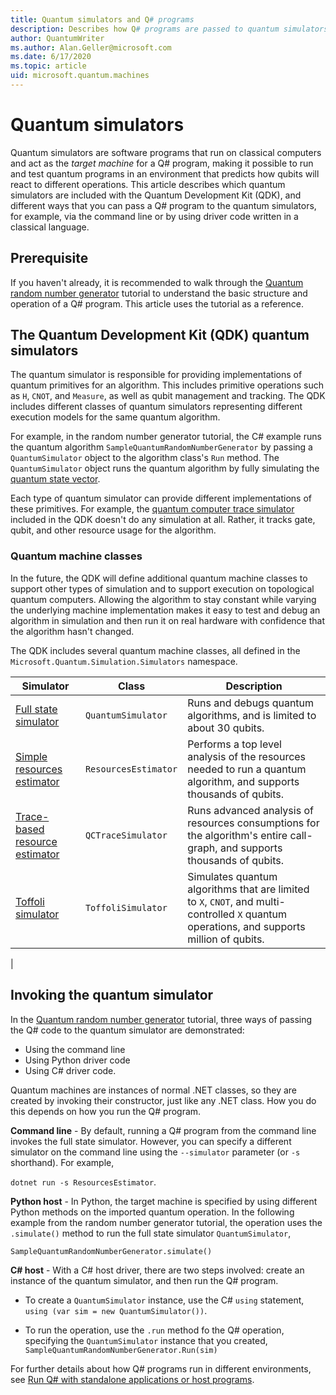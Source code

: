 ```yaml
---
title: Quantum simulators and Q# programs
description: Describes how Q# programs are passed to quantum simulators to test quantum algorithms.
author: QuantumWriter
ms.author: Alan.Geller@microsoft.com 
ms.date: 6/17/2020
ms.topic: article
uid: microsoft.quantum.machines
---
```


# Quantum simulators

Quantum simulators are software programs that run on classical computers and act as the *target machine* for a Q# program, making it possible to run and test quantum programs in an environment that predicts how qubits will react to different operations. This article describes which quantum simulators are included with the Quantum Development Kit (QDK), and different ways that you can pass a Q# program to the quantum simulators, for example, via the command line or by using driver code written in a classical language.  

## Prerequisite

If you haven't already, it is recommended to walk through the [Quantum random number generator](xref:microsoft.quantum.quickstarts.qrng) tutorial to understand the basic structure and operation of a Q# program. This article uses the tutorial as a reference.

## The Quantum Development Kit (QDK) quantum simulators

The quantum simulator is responsible for providing implementations of quantum primitives for an algorithm. This includes primitive operations such as `H`, `CNOT`, and `Measure`, as well as qubit management and tracking. The QDK includes different classes of quantum simulators representing different execution models for the same quantum algorithm. 

For example, in the random number generator tutorial, the C# example runs the quantum algorithm `SampleQuantumRandomNumberGenerator` by passing a `QuantumSimulator` object to the algorithm class's `Run` method. The `QuantumSimulator` object runs the quantum algorithm by fully simulating the [quantum state vector](xref:microsoft.quantum.glossary#quantum-state).

Each type of quantum simulator can provide different implementations of these primitives. For example, the [quantum computer trace simulator](xref:microsoft.quantum.machines.qc-trace-simulator.intro) included in the
QDK doesn't do any simulation at all. Rather, it tracks gate, qubit, and other resource usage for the algorithm.

### Quantum machine classes

In the future, the QDK will define additional quantum machine classes to support other types of simulation and to support execution on topological quantum computers. Allowing the algorithm to stay constant while varying the underlying machine implementation makes it easy to test and debug an algorithm in simulation and then run it on real hardware with confidence
that the algorithm hasn't changed.

The QDK includes several quantum machine classes, all defined in the `Microsoft.Quantum.Simulation.Simulators` namespace.

|Simulator |Class|Description|
|-----|------|---|
|[Full state simulator](xref:microsoft.quantum.machines.full-state-simulator)| `QuantumSimulator` | Runs and debugs quantum algorithms, and is limited to about 30 qubits. |
|[Simple resources estimator](xref:microsoft.quantum.machines.resources-estimator)| `ResourcesEstimator` | Performs a top level analysis of the resources needed to run a quantum algorithm, and supports thousands of qubits.|
|[Trace-based resource estimator](xref:microsoft.quantum.machines.qc-trace-simulator.intro)|  `QCTraceSimulator` |Runs advanced analysis of resources consumptions for the algorithm's entire call-graph, and supports thousands of qubits.|
|[Toffoli simulator](xref:microsoft.quantum.machines.toffoli-simulator)| `ToffoliSimulator` |Simulates quantum algorithms that are limited to `X`, `CNOT`, and multi-controlled `X` quantum operations, and supports million of qubits. |
|

## Invoking the quantum simulator

In the [Quantum random number generator](xref:microsoft.quantum.quickstarts.qrng) tutorial, three ways of passing the Q# code to the quantum simulator are demonstrated: 

* Using the command line
* Using Python driver code
* Using C# driver code.

Quantum machines are instances of normal .NET classes, so they are created by invoking their constructor, just like any .NET class. How you do this depends on how you run the Q# program.

**Command line** - By default, running a Q# program from the command line invokes the full state simulator. However, you can specify a different simulator on the command line using the `--simulator` parameter (or `-s` shorthand). For example, 

`dotnet run -s ResourcesEstimator`.

**Python host** - In Python, the target machine is specified by using different Python methods on the imported quantum operation. In the following example from the random number generator tutorial, the operation uses the `.simulate()` method to run the full state simulator `QuantumSimulator`,

`SampleQuantumRandomNumberGenerator.simulate()`

**C# host** - With a C# host driver, there are two steps involved: create an instance of the quantum simulator, and then run the Q# program.

* To create a `QuantumSimulator` instance, use the C# `using` statement, <br>`using (var sim = new QuantumSimulator())`.

* To run the operation, use the `.run` method fo the Q# operation, specifying the `QuantumSimulator` instance that you created,<br>`SampleQuantumRandomNumberGenerator.Run(sim)`

For further details about how Q# programs run in different environments, see [Run Q# with standalone applications or host programs](TBD).
